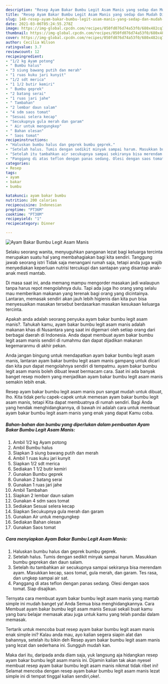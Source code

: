 ```yaml
---
description: "Resep Ayam Bakar Bumbu Legit Asam Manis yang sedap dan Mudah Dibuat"
title: "Resep Ayam Bakar Bumbu Legit Asam Manis yang sedap dan Mudah Dibuat"
slug: 148-resep-ayam-bakar-bumbu-legit-asam-manis-yang-sedap-dan-mudah-dibuat
date: 2021-03-06T05:24:55.278Z
image: https://img-global.cpcdn.com/recipes/050fd076d74a53f0/680x482cq70/ayam-bakar-bumbu-legit-asam-manis-foto-resep-utama.jpg
thumbnail: https://img-global.cpcdn.com/recipes/050fd076d74a53f0/680x482cq70/ayam-bakar-bumbu-legit-asam-manis-foto-resep-utama.jpg
cover: https://img-global.cpcdn.com/recipes/050fd076d74a53f0/680x482cq70/ayam-bakar-bumbu-legit-asam-manis-foto-resep-utama.jpg
author: Cecilia Wilson
ratingvalue: 3.7
reviewcount: 12
recipeingredient:
- "1/2 kg Ayam potong"
- " Bumbu halus"
- "3 siung bawang putih dan merah"
- "1 ruas kuku jari kunyit"
- "1/2 sdt merica"
- "1 1/2 butir kemiri"
- " Bumbu geprek"
- "2 batang serai"
- "1 ruas jari jahe"
- " Tambahan"
- "2 lembar daun salam"
- "4 sdm saos tomat"
- "Sesuai selera kecap"
- "Secukupnya gula merah dan garam"
- " Air untuk mengungkep"
- " Bahan olesan"
- " Saos tomat"
recipeinstructions:
- "Haluskan bumbu halus dan geprek bumbu geprek."
- "Setelah halus. Tumis dengan sedikit minyak sampai harum. Masukkan bumbu geprekan dan daun salam."
- "Setelah itu tambahkan air secukupnya sampai sekiranya bisa merendam ayam. Masukkan kecap, saos tomat, gula merah, dan garam. Tes rasa, dan ungkep sampai air sat."
- "Panggang di atas teflon dengan panas sedang. Olesi dengan saos tomat. Siap disajikan."
categories:
- Resep
tags:
- ayam
- bakar
- bumbu

katakunci: ayam bakar bumbu 
nutrition: 200 calories
recipecuisine: Indonesian
preptime: "PT36M"
cooktime: "PT30M"
recipeyield: "1"
recipecategory: Dinner

---
```



![Ayam Bakar Bumbu Legit Asam Manis](https://img-global.cpcdn.com/recipes/050fd076d74a53f0/680x482cq70/ayam-bakar-bumbu-legit-asam-manis-foto-resep-utama.jpg)

Selaku seorang wanita, menyuguhkan panganan lezat bagi keluarga tercinta merupakan suatu hal yang membahagiakan bagi kita sendiri. Tanggung jawab seorang istri Tidak saja menangani rumah saja, tetapi anda juga wajib menyediakan keperluan nutrisi tercukupi dan santapan yang disantap anak-anak mesti mantab.

Di masa  saat ini, anda memang mampu mengorder masakan jadi walaupun tanpa harus repot mengolahnya dulu. Tapi ada juga lho orang yang selalu mau memberikan makanan yang terenak bagi orang yang dicintainya. Lantaran, memasak sendiri akan jauh lebih higienis dan kita pun bisa menyesuaikan masakan tersebut berdasarkan masakan kesukaan keluarga tercinta. 



Apakah anda adalah seorang penyuka ayam bakar bumbu legit asam manis?. Tahukah kamu, ayam bakar bumbu legit asam manis adalah makanan khas di Nusantara yang saat ini digemari oleh setiap orang dari berbagai daerah di Indonesia. Anda dapat membuat ayam bakar bumbu legit asam manis sendiri di rumahmu dan dapat dijadikan makanan kegemaranmu di akhir pekan.

Anda jangan bingung untuk mendapatkan ayam bakar bumbu legit asam manis, lantaran ayam bakar bumbu legit asam manis gampang untuk dicari dan kita pun dapat mengolahnya sendiri di tempatmu. ayam bakar bumbu legit asam manis boleh dibuat lewat bermacam cara. Saat ini ada banyak banget resep modern yang menjadikan ayam bakar bumbu legit asam manis semakin lebih enak.

Resep ayam bakar bumbu legit asam manis pun sangat mudah untuk dibuat, lho. Kita tidak perlu capek-capek untuk memesan ayam bakar bumbu legit asam manis, tetapi Kita dapat membuatnya di rumah sendiri. Bagi Anda yang hendak menghidangkannya, di bawah ini adalah cara untuk membuat ayam bakar bumbu legit asam manis yang enak yang dapat Kamu coba.

<!--inarticleads1-->

##### Bahan-bahan dan bumbu yang diperlukan dalam pembuatan Ayam Bakar Bumbu Legit Asam Manis:

1. Ambil 1/2 kg Ayam potong
1. Ambil  Bumbu halus
1. Siapkan 3 siung bawang putih dan merah
1. Ambil 1 ruas kuku jari kunyit
1. Siapkan 1/2 sdt merica
1. Sediakan 1 1/2 butir kemiri
1. Gunakan  Bumbu geprek
1. Gunakan 2 batang serai
1. Gunakan 1 ruas jari jahe
1. Ambil  Tambahan
1. Siapkan 2 lembar daun salam
1. Gunakan 4 sdm saos tomat
1. Sediakan Sesuai selera kecap
1. Siapkan Secukupnya gula merah dan garam
1. Gunakan  Air untuk mengungkep
1. Sediakan  Bahan olesan
1. Gunakan  Saos tomat




<!--inarticleads2-->

##### Cara menyiapkan Ayam Bakar Bumbu Legit Asam Manis:

1. Haluskan bumbu halus dan geprek bumbu geprek.
1. Setelah halus. Tumis dengan sedikit minyak sampai harum. Masukkan bumbu geprekan dan daun salam.
1. Setelah itu tambahkan air secukupnya sampai sekiranya bisa merendam ayam. Masukkan kecap, saos tomat, gula merah, dan garam. Tes rasa, dan ungkep sampai air sat.
1. Panggang di atas teflon dengan panas sedang. Olesi dengan saos tomat. Siap disajikan.




Ternyata cara membuat ayam bakar bumbu legit asam manis yang mantab simple ini mudah banget ya! Anda Semua bisa menghidangkannya. Cara Membuat ayam bakar bumbu legit asam manis Sesuai sekali buat kamu yang baru belajar memasak atau juga untuk kamu yang telah pandai dalam memasak.

Tertarik untuk mencoba buat resep ayam bakar bumbu legit asam manis enak simple ini? Kalau anda mau, ayo kalian segera siapin alat dan bahannya, setelah itu bikin deh Resep ayam bakar bumbu legit asam manis yang lezat dan sederhana ini. Sungguh mudah kan. 

Maka dari itu, daripada anda diam saja, yuk langsung aja hidangkan resep ayam bakar bumbu legit asam manis ini. Dijamin kalian tak akan nyesel membuat resep ayam bakar bumbu legit asam manis nikmat tidak ribet ini! Selamat mencoba dengan resep ayam bakar bumbu legit asam manis lezat simple ini di tempat tinggal kalian sendiri,oke!.

